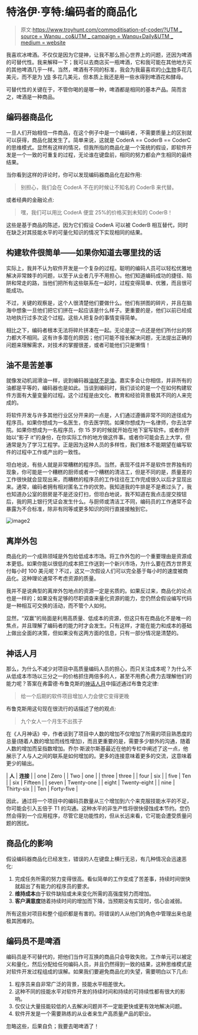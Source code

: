 # 特洛伊·亨特:编码者的商品化

> 原文:[https://www.troyhunt.com/commoditisation-of-coder/?UTM _ source = Wanqu . co&UTM _ campaign = Wanqu+Daily&UTM _ medium = website](https://www.troyhunt.com/commoditisation-of-coder/?utm_source=wanqu.co&utm_campaign=Wanqu+Daily&utm_medium=website)



我喜欢冰啤酒。不仅仅是因为它提神，让我不那么担心世界上的问题，还因为啤酒的可替代性。我来解释一下；我可以去商店买一瓶啤酒，它和我可能在其他地方买的其他啤酒几乎一样。当然，啤酒有不同的标准，我会为我最喜欢的[小生物](https://www.google.com.au/url?sa=t&source=web&ct=res&cd=1&ved=0CAcQFjAA&url=https%3A%2F%2Fwww.littlecreatures.com.au%2F&ei=l6JWS-rtKIzU7APz572dCQ&usg=AFQjCNHGmHG0sSSkr8CAmjgRBgVp4BoQJA&sig2=3_7FtZkJtmWBiKlMNYAT8g)多花几美元，而不是为 [VB](https://www.google.com.au/url?sa=t&source=web&ct=res&cd=1&ved=0CAoQFjAA&url=http%3A%2F%2Fwww.vb.com.au%2F&ei=v6JWS6nTDYH-6QPO5eyjCg&usg=AFQjCNErMUCdCrP02eqToda_wa-ZOVx0lw&sig2=gxgBvG66cjnwT4vPN6watw) 多花几美元，但本质上我还是用一些水得到啤酒花和酵母。

可替代性的关键在于，不管你喝的是哪一种，啤酒都是相同的基本产品。简而言之，啤酒是一种商品。

## 编码器商品化

一旦人们开始相信一件商品，在这个例子中是一个编码者，不需要质量上的区别就可以获得，商品化就发生了。简单来说，这就是 CoderA == CoderB == CoderC 的思维模式。显然有这样的情况，但我所指的商品化是一个笼统的假设，即软件开发是一个一致的可重复的过程，无论谁在键盘前，相同的努力都会产生相同的最终结果。

当你看到这样的评论时，你可以发现编码器商品化在起作用:

> 别担心，我们会在 CoderA 不在的时候让不知名的 CoderB 来代替。

或者经典的金融论点:

> 嘿，我们可以用比 CoderA 便宜 25%的价格买到未知的 CoderB！

这些是基于商品的陈述，因为它们假设 CoderA 可以被 CoderB 相互替代，同时在缺乏对其技能水平的可量化知识的情况下实现相同的结果。

## 构建软件很简单——如果你知道去哪里找的话

实际上，我并不认为软件开发是一个复杂的过程。聪明的编码人员可以轻松优雅地解决非常棘手的问题，以至于从业者几乎不用担心。他们知道编码成功的捷径、陷阱和常走的路，当他们把所有这些联系在一起时，过程变得简单、优雅，而且很可能成功。

不过，关键的观察是，这个人很清楚他们要做什么。他们有拼图的碎片，并且在脑海中想象一旦他们把它们拼在一起应该是什么样子。更重要的是，他们以前已经成功地执行过多次这个过程。这些人把复杂的事情变得简单。

相比之下，编码者根本无法将碎片拼凑在一起。无论是这一点还是他们所付出的努力都大不相同。这有许多潜在的原因；他们可能不擅长解决问题，无法提出正确的问题来理解需求，对技术的掌握很差，或者可能他们只是懒惰！

## 油不是苦差事

就像发动机润滑油一样，说到编码器[油就不是油](https://www.youtube.com/watch?v=qQGWsV7uUPw)。嘉实多会让你相信，并非所有的油都是平等的，编码器也是如此。当谈到编码时，我们谈论的是一个在如何构建软件方面有大量变量的过程。这个过程是由文化、教育和经验背景极其不同的人来完成的。

将软件开发与许多其他行业区分开来的一点是，人们通过遵循非常不同的途径成为程序员。如果你想成为一名医生，你去医学院。如果你想成为一名律师，你去法学院。如果你想成为一名程序员，你 15 岁的时候就开始在地下室写软件。或者你开始以“影子 it”的身份，在你实际工作的地方做这件事。或者你可能会去上大学，但通常是为了学习工程学。正是因为这种人员的多样性，我们根本不能期望在编写软件的过程中工作或产出的一致性。

坦白地说，有些人就是非常糟糕的程序员。当然，表现不佳并不是软件世界独有的现象，你可能是一个糟糕的厨师或者一个糟糕的清洁工，但是不同的是，质量差的工作很快就会显现出来，而糟糕的程序员的工作往往在工作完成很久以后才显现出来。通常，编码者拥有相对匿名工作的优势。我知道我的牛排是不是煮过头了，我也知道办公室的厨房是不是还没打扫，但坦白地说，我不知道在我点击提交按钮后，我的网上银行凭证会发生什么。与厨师或清洁工不同，编码员的工作通常不会暴露为不合标准，除非有同等或更多知识的同行直接接触到它。

![image2](../Images/61959741381f3d25c0896a7419dbbfe7.png "image2")

## 离岸外包

商品化的一个成熟领域是外包给低成本市场。将工作外包的一个重要理由是资源成本更低。如果你能以很低的成本把工作送到一个新兴市场，为什么要在西方世界支付每小时 100 美元呢？不过，这又一次假设人们可以完全基于每小时的速度被商品化。这种理论通常不考虑资源的质量。

我并不是说典型的离岸外包地点的资源一定是劣质的。如果反过来，商品化的论点也是一样的；如果没有足够的尽职调查来量化资源的能力，您仍然会假设编写代码是一种相互可交换的活动，而不管个人如何。

显然，“双赢”的局面是利用高质量、低成本的资源，但这只有在商品化不是唯一的焦点，并且理解了编码者的能力时才会发生。只有这样，才能在能力和成本的基础上做出全面的决策，但如果没有这两方面的信息，只有一部分情况是清楚的。

## 神话人月

那么，为什么不减少对项目中高质量编码人员的担心，而只关注成本呢？为什么不从低成本市场以三分之一的价格抓住两倍多的人，甚至不用费心费力去理解他们的能力呢？答案在弗雷德·布鲁克斯的[神话人月](https://en.wikipedia.org/wiki/The_Mythical_Man-Month)中描述通过布鲁克定律:

> 给一个后期的软件项目增加人力会使它变得更晚

布鲁克斯用这句现在很流行的话描述了他的观点:

> 九个女人一个月生不出孩子

在《人月神话》中，作者谈到了项目中人数的增加不仅增加了所需的项目熟悉度的总量(随着人数的增加而线性增加)，而且更重要的是，需要多少额外的沟通，随着人数的增加而呈指数增加。乔尔·斯波尔斯基最近在他的专栏中阐述了这一点，他展示了人与人之间的联系是如何增加的。更多的连接意味着更多的交流，这意味着更少的输出。

| **人** | **连接** |
| one | Zero |
| Two | one |
| three | three |
| four | six |
| five | Ten |
| six | Fifteen |
| seven | Twenty-one |
| eight | Twenty-eight |
| nine | Thirty-six |
| Ten | Forty-five |

因此，通过将一个项目中的编码员数量从三个增加到六个来克服技能水平的不足，你可能会引入五倍于 T1 的沟通。这种水平的非生产性将很快侵蚀成本节约。您仍然会得到一个应用程序，尽管它是功能性的，但从长远来看，它可能会遭受质量问题的困扰。

## 商品化的影响

假设编码器商品化已经发生，错误的人在键盘上横行无忌，有几种情况会迅速恶化:

1.  完成任务所需的努力变得很高。看似简单的工作变成了苦差事，持续时间很快就超出了有能力的程序员的要求。
2.  **维持成本**由于软件缺陷或未来变化所需的高强度努力而增加。
3.  **客户满意度**随着持续时间的增加而下降，当预期没有实现时，信心会减弱。

所有这些对项目和整个组织都是有害的。将错误的人从他们的角色中管理出来也是极其困难的。

## 编码员不是啤酒

编码员是不可替代的，把他们当作可互换的商品只会导致失败。工作单元可以被定义和量化，然后分配给任何编码人员，并且仍然得到一致的结果，这种思维模式是对软件开发过程组成的误解。如果我们要避免商品化的失望，需要明白以下几点:

1.  程序员来自非常广泛的背景，技能水平相差很大。
2.  这种不同的技能水平对软件开发的持续时间和持续的可持续性都有很大的影响。
3.  仅仅让大量技能较低的人去解决问题并不一定能更快或更有效地解决问题。
4.  软件开发是一个需要熟练的从业者来生产高质量产品的职业。

忽略这些，后果自负；我要去喝啤酒了！

